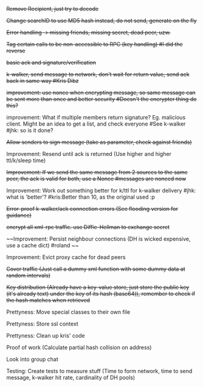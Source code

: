 ~~Remove Recipient, just try to decode~~

~~Change searchID to use MD5 hash instead, do not send, generate on the fly~~

~~Error handling -> missing friends, missing secret, dead peer, uzw.~~

~~Tag certain calls to be non-accessible to RPC (key handling)  #I did the reverse~~ 

~~basic ack and signature/verification~~

~~k-walker, send message to network, don't wait for return value, send ack back in same way #Kris Dibz~~

~~improvement: use nonce when encrypting message, so same message can be sent more than once and better security #Doesn't the encrypter thing do this?~~

improvement: What if multiple members return signature? Eg. malicious client. Might be an idea to get a list, and check everyone #See k-walker #jhk: so is it done?

~~Allow senders to sign message (take as parameter, check against friends)~~

Improvement: Resend until ack is returned (Use higher and higher ttl/k/sleep time)

~~Improvement: If we send the same message from 2 sources to the same peer, the ack is valid for both, use a Nonce #messages are nonced now~~

Improvement: Work out something better for k/ttl for k-walker delivery #jhk: what is 'better'? #kris:Better than 10, as the original used :p

~~Error-proof k-walker/ack connection errors (See flooding version for guidance)~~

~~encrypt all xml-rpc traffic. use Diffie-Hellman to exchange secret~~

~~Improvement: Persist neighbour connections (DH is wicked expensive, use a cache dict) #roland ~~

Improvement: Evict proxy cache for dead peers

~~Cover traffic (Just call a dummy xml function with some dummy data at random intervals)~~

~~Key distribution (Already have a key-value store, just store the public key (it's already text) under the key of its hash (base64)), remember to check if the hash matches when retrieved~~

Prettyness: Move special classes to their own file

Prettyness: Store ssl context

Prettyness: Clean up kris' code

Proof of work (Calculate partial hash collision on address)

Look into group chat

Testing: Create tests to measure stuff (Time to form network, time to send message, k-walker hit rate, cardinality of DH pools)